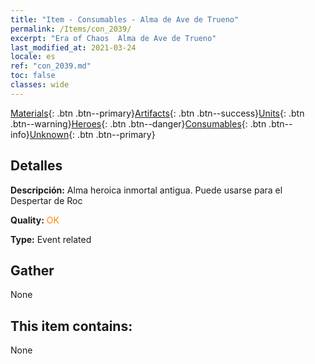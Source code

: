 ```yaml
---
title: "Item - Consumables - Alma de Ave de Trueno"
permalink: /Items/con_2039/
excerpt: "Era of Chaos  Alma de Ave de Trueno"
last_modified_at: 2021-03-24
locale: es
ref: "con_2039.md"
toc: false
classes: wide
---
```

 [Materials](/es/Items/){: .btn .btn--primary}[Artifacts](/es/Items/Artifacts/){: .btn .btn--success}[Units](/es/Items/Units/){: .btn .btn--warning}[Heroes](/es/Items/Heroes/){: .btn .btn--danger}[Consumables](/es/Items/Consumables/){: .btn .btn--info}[Unknown](/es/Items/Unknown/){: .btn .btn--primary}

## Detalles
 **Descripción:** Alma heroica inmortal antigua. Puede usarse para el Despertar de Roc

 **Quality:** <span style="color: #FF8C00">OK</span>

 **Type:** Event related

## Gather

  None

## This item contains:

  None

